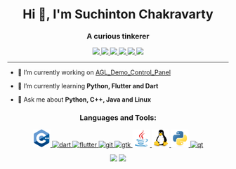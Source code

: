 <h1 align="center">Hi 👋, I'm Suchinton Chakravarty</h1>
<h3 align="center">A curious tinkerer</h3>

<!-- Social Section -->

<p align="center">
  <a href= "https://www.linkedin.com/in/suchinton-chakravarty/">
    <img src="https://img.icons8.com/material-outlined/30/689d6a/linkedin.png"/>
  </a>
  <a href= "mailto:suchinton.2001@gmail.com">
    <img src="https://img.icons8.com/material-outlined/30/689d6a/mail.png"/>
  </a>
  <a href= "https://suchinton.github.io">
    <img src="https://img.icons8.com/material-outlined/30/689d6a/geography.png"/>
  </a>
  <a href="https://open.spotify.com/user/uel8cyibwodsdmwdb6t3r8zr6?si=ae095f5c02c84099">
    <img src="https://img.icons8.com/material-outlined/30/689d6a/spotify.png"/>
  </a>
  <a href="https://www.instagram.com/suchinton_never_/">
    <img src="https://img.icons8.com/material-outlined/30/689d6a/instagram.png"/>
  </a>
  <a href="https://suchinton.github.io/articles/index.xml">
    <img src="https://img.icons8.com/material-outlined/30/689d6a/rss.png"/>
  </a>
</p>

---

- 🔭 I’m currently working on [AGL_Demo_Control_Panel](https://github.com/suchinton/AGL_Demo_Control_Panel)

- 🌱 I’m currently learning **Python, Flutter and Dart**

- 💬 Ask me about **Python, C++, Java and Linux**

<p align="left">
</p>

<h3 align="center">Languages and Tools:</h3>
<p align="center">
 </a> <a href="https://www.w3schools.com/cpp/" target="_blank" rel="noreferrer"> <img src="https://raw.githubusercontent.com/devicons/devicon/master/icons/cplusplus/cplusplus-original.svg" alt="cplusplus" width="40" height="40"/> </a> <a href="https://dart.dev" target="_blank" rel="noreferrer"> <img src="https://www.vectorlogo.zone/logos/dartlang/dartlang-icon.svg" alt="dart" width="40" height="40"/> </a> <a href="https://flutter.dev" target="_blank" rel="noreferrer"> <img src="https://www.vectorlogo.zone/logos/flutterio/flutterio-icon.svg" alt="flutter" width="40" height="40"/> </a> <a href="https://git-scm.com/" target="_blank" rel="noreferrer"> <img src="https://www.vectorlogo.zone/logos/git-scm/git-scm-icon.svg" alt="git" width="40" height="40"/> </a> <a href="https://www.gtk.org/" target="_blank" rel="noreferrer"> <img src="https://upload.wikimedia.org/wikipedia/commons/7/71/GTK_logo.svg" alt="gtk" width="40" height="40"/> </a> <a href="https://www.java.com" target="_blank" rel="noreferrer"> <img src="https://raw.githubusercontent.com/devicons/devicon/master/icons/java/java-original.svg" alt="java" width="40" height="40"/> </a> <a href="https://www.linux.org/" target="_blank" rel="noreferrer"> <img src="https://raw.githubusercontent.com/devicons/devicon/master/icons/linux/linux-original.svg" alt="linux" width="40" height="40"/> </a> <a href="https://www.python.org" target="_blank" rel="noreferrer"> <img src="https://raw.githubusercontent.com/devicons/devicon/master/icons/python/python-original.svg" alt="python" width="40" height="40"/> </a> <a href="https://www.qt.io/" target="_blank" rel="noreferrer"> <img src="https://upload.wikimedia.org/wikipedia/commons/0/0b/Qt_logo_2016.svg" alt="qt" width="40" height="40"/> </a> </p>

<p align="center">
  <img src="https://github-readme-stats.vercel.app/api?username=suchinton&show_icons=true&theme=transparent&hide_border=true" width="400">
  <img src="https://github-readme-streak-stats.herokuapp.com?user=suchinton&theme=transparent&hide_border=true" width="400">
</p>

